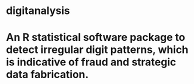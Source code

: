 # digitanalysis
# An R statistical software package to detect irregular digit patterns, which is indicative of fraud and strategic data fabrication. 

